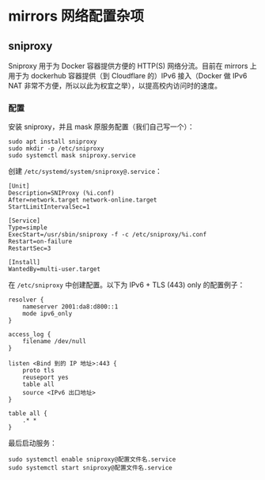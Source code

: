 # mirrors 网络配置杂项

## sniproxy

Sniproxy 用于为 Docker 容器提供方便的 HTTP(S) 网络分流。目前在 mirrors 上用于为 dockerhub 容器提供（到 Cloudflare 的）IPv6 接入（Docker 做 IPv6 NAT 非常不方便，所以以此为权宜之举），以提高校内访问时的速度。

### 配置

安装 sniproxy，并且 mask 原服务配置（我们自己写一个）：

```
sudo apt install sniproxy
sudo mkdir -p /etc/sniproxy
sudo systemctl mask sniproxy.service
```

创建 `/etc/systemd/system/sniproxy@.service`：

```
[Unit]
Description=SNIProxy (%i.conf)
After=network.target network-online.target
StartLimitIntervalSec=1

[Service]
Type=simple
ExecStart=/usr/sbin/sniproxy -f -c /etc/sniproxy/%i.conf
Restart=on-failure
RestartSec=3

[Install]
WantedBy=multi-user.target
```

在 `/etc/sniproxy` 中创建配置。以下为 IPv6 + TLS (443) only 的配置例子：

```
resolver {
    nameserver 2001:da8:d800::1
    mode ipv6_only
}

access_log {
    filename /dev/null
}

listen <Bind 到的 IP 地址>:443 {
    proto tls
    reuseport yes
    table all
    source <IPv6 出口地址>
}

table all {
    .* *
}
```

最后启动服务：

```
sudo systemctl enable sniproxy@配置文件名.service
sudo systemctl start sniproxy@配置文件名.service
```
